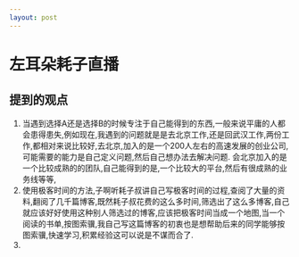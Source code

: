 ```yaml
---
layout: post
---
```


# 左耳朵耗子直播

## 提到的观点

1. 当遇到选择A还是选择B的时候专注于自己能得到的东西,一般来说平庸的人都会患得患失,例如现在,我遇到的问题就是是去北京工作,还是回武汉工作,两份工作,都相对来说比较好,去北京,加入的是一个200人左右的高速发展的创业公司,可能需要的能力是自己定义问题,然后自己想办法去解决问题. 会北京加入的是一个比较成熟的的团队,自己能得到的是,一个比较大的平台,然后有很成熟的业务线等等,
2. 使用极客时间的方法,子啊听耗子叔讲自己写极客时间的过程,查阅了大量的资料,翻阅了几千篇博客,既然耗子叔花费的这么多时间,筛选出了这么多博客,自己就应该好好使用这种别人筛选过的博客,应该把极客时间当成一个地图,当一个阅读的书单,按图索骥,我自己写这篇博客的初衷也是想帮助后来的同学能够按图索骥,快速学习,积累经验这可以说是不谋而合了.
3. 
